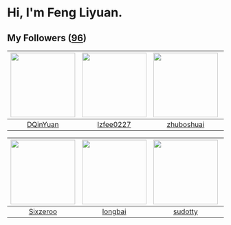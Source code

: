 # Hi, I'm Feng Liyuan.

## My Followers ([96](https://github.com/SunRunAway?tab=followers))

| <img src="https://avatars.githubusercontent.com/u/23725000?v=4" width="150" height="150" /> | <img src="https://avatars.githubusercontent.com/u/1984045?v=4" width="150" height="150" /> | <img src="https://avatars.githubusercontent.com/u/10694566?v=4" width="150" height="150" /> | <img src="https://avatars.githubusercontent.com/u/1070352?v=4" width="150" height="150" /> |
| :-----------------------------------------------------------------------------------------: | :----------------------------------------------------------------------------------------: | :-----------------------------------------------------------------------------------------: | :----------------------------------------------------------------------------------------: |
|                           [DQinYuan](https://github.com/DQinYuan)                           |                          [lzfee0227](https://github.com/lzfee0227)                         |                         [zhuboshuai](https://github.com/zhuboshuai)                         |                              [b41sh](https://github.com/b41sh)                             |

| <img src="https://avatars.githubusercontent.com/u/20949383?v=4" width="150" height="150" /> | <img src="https://avatars.githubusercontent.com/u/1204301?v=4" width="150" height="150" /> | <img src="https://avatars.githubusercontent.com/u/4898483?v=4" width="150" height="150" /> | <img src="https://avatars.githubusercontent.com/u/25542995?v=4" width="150" height="150" /> |
| :-----------------------------------------------------------------------------------------: | :----------------------------------------------------------------------------------------: | :----------------------------------------------------------------------------------------: | :-----------------------------------------------------------------------------------------: |
|                           [Sixzeroo](https://github.com/Sixzeroo)                           |                            [longbai](https://github.com/longbai)                           |                            [sudotty](https://github.com/sudotty)                           |                            [miamia0](https://github.com/miamia0)                            |